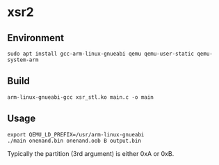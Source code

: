 # xsr2

## Environment

```
sudo apt install gcc-arm-linux-gnueabi qemu qemu-user-static qemu-system-arm
```

## Build

```
arm-linux-gnueabi-gcc xsr_stl.ko main.c -o main
```

## Usage

```
export QEMU_LD_PREFIX=/usr/arm-linux-gnueabi
./main onenand.bin onenand.oob B output.bin
```

Typically the partition (3rd argument) is either 0xA or 0xB.

